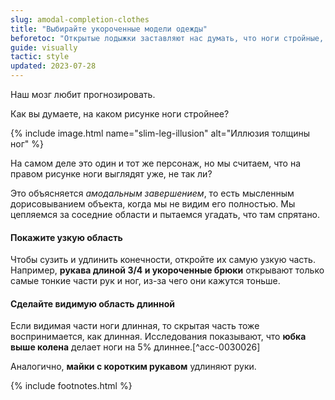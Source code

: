 ```yaml
---
slug: amodal-completion-clothes
title: "Выбирайте укороченные модели одежды"
beforetoc: "Открытые лодыжки заставляют нас думать, что ноги стройные, открытые запястья — что руки длинные."
guide: visually
tactic: style
updated: 2023-07-28
---
```

Наш мозг любит прогнозировать.

Как вы думаете, на каком рисунке ноги стройнее?

{% include image.html name="slim-leg-illusion" alt="Иллюзия толщины ног" %}

На самом деле это один и тот же персонаж, но мы считаем, что на правом рисунке ноги выглядят уже, не так ли?

Это объясняется *амодальным завершением*, то есть мысленным дорисовыванием объекта, когда мы не видим его полностью. Мы цепляемся за соседние области и пытаемся угадать, что там спрятано.

#### Покажите узкую область
Чтобы сузить и удлинить конечности, откройте их самую узкую часть. Например, **рукава длиной 3/4 и укороченные брюки** открывают только самые тонкие части рук и ног, из-за чего они кажутся тоньше.

#### Сделайте видимую область длинной
Если видимая части ноги длинная, то скрытая часть тоже воспринимается, как длинная. Исследования показывают, что **юбка выше колена** делает ноги на 5% длиннее.[^acc-0030026]

Аналогично, **майки с коротким рукавом** удлиняют руки.

{% include footnotes.html %}
